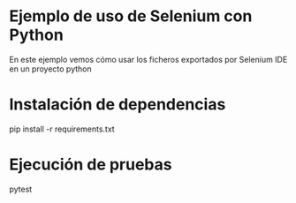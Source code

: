 # Ejemplo de uso de Selenium con Python
En este ejemplo vemos cómo usar los ficheros exportados por Selenium IDE en un proyecto python

# Instalación de dependencias
pip install -r requirements.txt

# Ejecución de pruebas
pytest